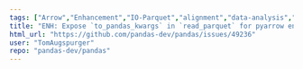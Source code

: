 ```yaml
---
tags: ["Arrow","Enhancement","IO-Parquet","alignment","data-analysis","data-science","flexible","pandas","python"]
title: "ENH: Expose `to_pandas_kwargs` in `read_parquet` for pyarrow engine"
html_url: "https://github.com/pandas-dev/pandas/issues/49236"
user: "TomAugspurger"
repo: "pandas-dev/pandas"
---
```


